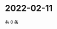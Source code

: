 # 2022-02-11

共 0 条

<!-- BEGIN WEIBO -->
<!-- 最后更新时间 Fri Feb 11 2022 02:00:56 GMT+0800 (China Standard Time) -->

<!-- END WEIBO -->
